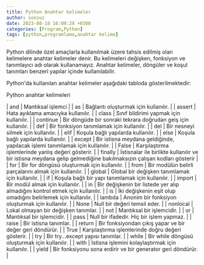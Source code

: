 ```yaml
---
title: Python Anahtar kelimeler
author: sonsuz
date: 2023-08-18 16:09:29 +0300
categories: [Program,Python]
tags: [python,programlama,anahtar kelime]
---
```




Python dilinde özel amaçlarla kullanılmak üzere tahsis edilmiş olan kelimelere anahtar kelimeler denir. Bu kelimeleri değişken, fonksiyon ve tanımlayıcı adı olarak kullanamayız. Anahtar kelimeler, döngüler ve koşul tanımları benzeri yapılar içinde kullanılabilir.

Python'da kullanılan anahtar kelimeler aşağıdaki tabloda gösterilmektedir:

Python anahtar kelimeleri

| and | Mantıksal işlemci |
| as | Bağlantı oluşturmak için kullanılır. |
| assert | Hata ayıklama amacıyka kullanılır. |
| class | Sınıf bildirimi yapmak için kullanılır. |
| continue | Bir döngüde bir sonraki tekrara doğrudan geiş için kullanılır. |
| def | Bir fonksiyon tanımlamak için kullanılır. |
| del | Bir nesneyi silmek için kullanılır. |
| elif | Koşula bağlı yapılarda kullanılır. |
| else | Koşula bağlı yapılarda kullanılır. |
| except | Bir istisna meydana geldiğinde, yapılacak işlemi tanımlamak için kullanılır. |
| False | Karşılaştırma işlemlerinde yanlış değeri gösterir. |
| finally | İstisnalar ile birlikte kullanılır ve bir istisna meydana gelip gelmediğine bakılmaksızın çalışan kodları gösterir |
| for | Bir for döngüsü oluşturmak için kullanılır. |
| from | Bir modülün belirli parçalarını almak için kullanılır. |
| global | Global bir değişken tanımlamak için kullanılır. |
| if | Koşula bağlı bir yapı tanımlamak için kullanılır. |
| import | Bir modül almak için kullanılır. |
| in | Bir değişkenin bir listede yer alıp almadığını kontrol etmek için kullanılır. |
| is | İki değişkenin eşit olup omadığını belirlemek için kullanılır. |
| lambda | Anonim bir fonksiyon oluşturmak için kullanılır. |
| None | Null bir değeri temsil eder. |
| nonlocal | Lokal olmayan bir değişken tanımlar. |
| not | Mantıksal bir işlemcidir. |
| or | Mantıksal bir işlemcidir. |
| pass | Null bir ifadedir. Hiç bir işlem yapmaz. |
| raise | Bir istisna tanımlar. |
| return | Bir fonksiyondan çıkış yapar ve bir değer geri döndürür. |
| True | Karşılaştırma işlemlerinde doğru değeri gösterir. |
| try | Bir try...except yapısı tanımlar. |
| while | Bir while döngüsü oluşturmak için kullanılır. |
| with | İstisna işlemini kolaylaştırmak için kullanılır. |
| yield | Bir fonksiyonu sona erdirir ve bir generator geri döndürür. |
